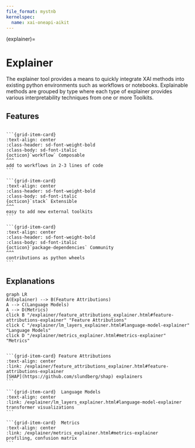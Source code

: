 ```yaml
---
file_format: mystnb
kernelspec:
  name: xai-oneapi-aikit
---
```

(explainer)=
# Explainer

The explainer tool provides a means to quickly integrate XAI methods into existing python environments such as workflows or notebooks.
Explainable methods are grouped by type where each type of explainer provides various interpretability techniques from one or more Toolkits.

## Features

````{grid} 3

```{grid-item-card}
:text-align: center
:class-header: sd-font-weight-bold
:class-body: sd-font-italic
{octicon}`workflow` Composable
^^^
add to workflows in 2-3 lines of code
```

```{grid-item-card}
:text-align: center
:class-header: sd-font-weight-bold
:class-body: sd-font-italic
{octicon}`stack` Extensible
^^^
easy to add new external toolkits
```

```{grid-item-card}
:text-align: center
:class-header: sd-font-weight-bold
:class-body: sd-font-italic
{octicon}`package-dependencies` Community
^^^
contributions as python wheels
```

````


## Explanations

```{mermaid}
graph LR
A(Explainer) --> B(Feature Attributions)
A --> C(Language Models)
A --> D(Metrics)
click B "/explainer/feature_attributions_explainer.html#feature-attributions-explainer" "Feature Attributions"
click C "/explainer/lm_layers_explainer.html#language-model-explainer" "Language Models"
click D "/explainer/metrics_explainer.html#metrics-explainer" "Metrics"
```

````{grid} 3

```{grid-item-card} Feature Attributions
:text-align: center
:link: /explainer/feature_attributions_explainer.html#feature-attributions-explainer
[SHAP](https://github.com/slundberg/shap) explainers
```

```{grid-item-card}  Language Models
:text-align: center
:link: /explainer/lm_layers_explainer.html#language-model-explainer
transformer visualizations
```

```{grid-item-card}  Metrics
:text-align: center
:link: /explainer/metrics_explainer.html#metrics-explainer
profiling, confusion matrix
```

````
